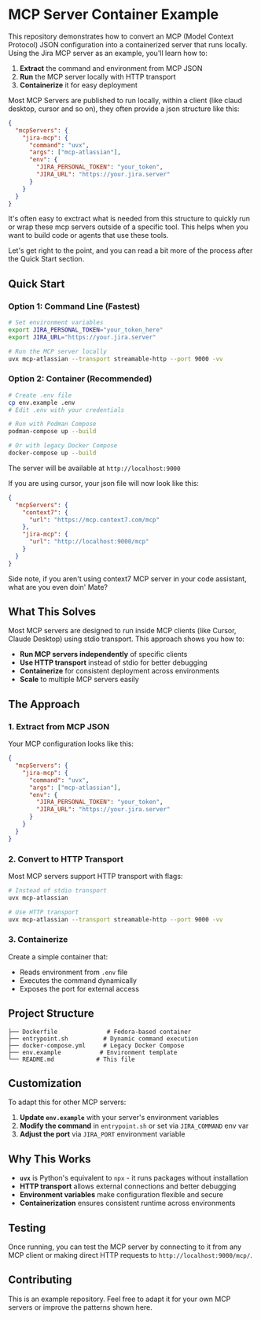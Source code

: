 # MCP Server Container Example

This repository demonstrates how to convert an MCP (Model Context Protocol) JSON configuration into a containerized server that runs locally. Using the Jira MCP server as an example, you'll learn how to:

1. **Extract** the command and environment from MCP JSON
2. **Run** the MCP server locally with HTTP transport
3. **Containerize** it for easy deployment

Most MCP Servers are published to run locally, within a client (like claud desktop, cursor and so on), they often provide a json structure like this: 

```json
{
  "mcpServers": {
    "jira-mcp": {
      "command": "uvx",
      "args": ["mcp-atlassian"],
      "env": {
        "JIRA_PERSONAL_TOKEN": "your_token",
        "JIRA_URL": "https://your.jira.server"
      }
    }
  }
}
```

It's often easy to exctract what is needed from this structure to quickly run or wrap these mcp servers outside of a specific tool. This helps when you want to build code or agents that use these tools. 

Let's get right to the point, and you can read a bit more of the process after the Quick Start section.

## Quick Start

### Option 1: Command Line (Fastest)
```bash
# Set environment variables
export JIRA_PERSONAL_TOKEN="your_token_here"
export JIRA_URL="https://your.jira.server"

# Run the MCP server locally
uvx mcp-atlassian --transport streamable-http --port 9000 -vv
```

### Option 2: Container (Recommended)
```bash
# Create .env file
cp env.example .env
# Edit .env with your credentials

# Run with Podman Compose
podman-compose up --build

# Or with legacy Docker Compose
docker-compose up --build
```

The server will be available at `http://localhost:9000`

If you are using cursor, your json file will now look like this:
```json
{
  "mcpServers": {
    "context7": {
      "url": "https://mcp.context7.com/mcp"
    },
    "jira-mcp": {
      "url": "http://localhost:9000/mcp"
    }
  }
}
```

Side note, if you aren't using context7 MCP server in your code assistant, what are you even doin' Mate?

## What This Solves

Most MCP servers are designed to run inside MCP clients (like Cursor, Claude Desktop) using stdio transport. This approach shows you how to:

- **Run MCP servers independently** of specific clients
- **Use HTTP transport** instead of stdio for better debugging
- **Containerize** for consistent deployment across environments
- **Scale** to multiple MCP servers easily

## The Approach

### 1. Extract from MCP JSON
Your MCP configuration looks like this:
```json
{
  "mcpServers": {
    "jira-mcp": {
      "command": "uvx",
      "args": ["mcp-atlassian"],
      "env": {
        "JIRA_PERSONAL_TOKEN": "your_token",
        "JIRA_URL": "https://your.jira.server"
      }
    }
  }
}
```

### 2. Convert to HTTP Transport
Most MCP servers support HTTP transport with flags:
```bash
# Instead of stdio transport
uvx mcp-atlassian

# Use HTTP transport
uvx mcp-atlassian --transport streamable-http --port 9000 -vv
```

### 3. Containerize
Create a simple container that:
- Reads environment from `.env` file
- Executes the command dynamically
- Exposes the port for external access

## Project Structure

```
├── Dockerfile              # Fedora-based container
├── entrypoint.sh          # Dynamic command execution
├── docker-compose.yml     # Legacy Docker Compose
├── env.example           # Environment template
└── README.md            # This file
```

## Customization

To adapt this for other MCP servers:

1. **Update `env.example`** with your server's environment variables
2. **Modify the command** in `entrypoint.sh` or set via `JIRA_COMMAND` env var
3. **Adjust the port** via `JIRA_PORT` environment variable

## Why This Works

- **`uvx`** is Python's equivalent to `npx` - it runs packages without installation
- **HTTP transport** allows external connections and better debugging
- **Environment variables** make configuration flexible and secure
- **Containerization** ensures consistent runtime across environments

## Testing

Once running, you can test the MCP server by connecting to it from any MCP client or making direct HTTP requests to `http://localhost:9000/mcp/`.

## Contributing

This is an example repository. Feel free to adapt it for your own MCP servers or improve the patterns shown here. 